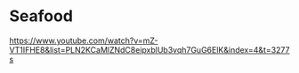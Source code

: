 # Seafood
 https://www.youtube.com/watch?v=mZ-VT1IFHE8&list=PLN2KCaMlZNdC8eipxblUb3vqh7GuG6ElK&index=4&t=3277s
